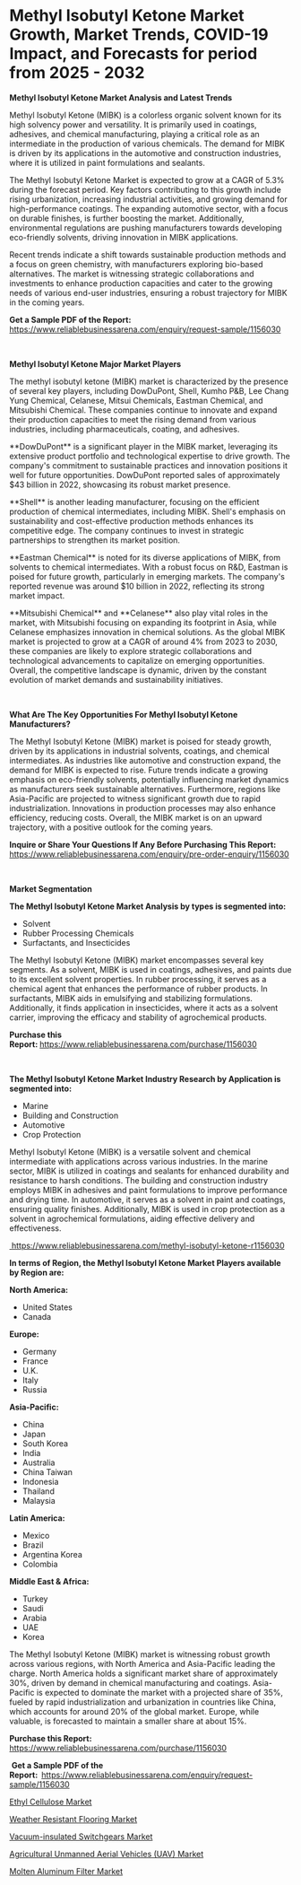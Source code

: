 <p><h1>Methyl Isobutyl Ketone Market Growth, Market Trends, COVID-19 Impact, and Forecasts for period from 2025 - 2032</h1></p><p><strong>Methyl Isobutyl Ketone Market Analysis and Latest Trends</strong></p>
<p><p>Methyl Isobutyl Ketone (MIBK) is a colorless organic solvent known for its high solvency power and versatility. It is primarily used in coatings, adhesives, and chemical manufacturing, playing a critical role as an intermediate in the production of various chemicals. The demand for MIBK is driven by its applications in the automotive and construction industries, where it is utilized in paint formulations and sealants.</p><p>The Methyl Isobutyl Ketone Market is expected to grow at a CAGR of 5.3% during the forecast period. Key factors contributing to this growth include rising urbanization, increasing industrial activities, and growing demand for high-performance coatings. The expanding automotive sector, with a focus on durable finishes, is further boosting the market. Additionally, environmental regulations are pushing manufacturers towards developing eco-friendly solvents, driving innovation in MIBK applications.</p><p>Recent trends indicate a shift towards sustainable production methods and a focus on green chemistry, with manufacturers exploring bio-based alternatives. The market is witnessing strategic collaborations and investments to enhance production capacities and cater to the growing needs of various end-user industries, ensuring a robust trajectory for MIBK in the coming years.</p></p>
<p><strong>Get a Sample PDF of the Report:&nbsp;</strong> <a href="https://www.reliablebusinessarena.com/enquiry/request-sample/1156030?utm_campaign=2563&utm_medium=2&utm_source=Github&utm_content=ia&utm_term=01042025&utm_id=methyl-isobutyl-ketone">https://www.reliablebusinessarena.com/enquiry/request-sample/1156030</a></p>
<p>&nbsp;</p>
<p><strong>Methyl Isobutyl Ketone Major Market Players</strong></p>
<p><p>The methyl isobutyl ketone (MIBK) market is characterized by the presence of several key players, including DowDuPont, Shell, Kumho P&B, Lee Chang Yung Chemical, Celanese, Mitsui Chemicals, Eastman Chemical, and Mitsubishi Chemical. These companies continue to innovate and expand their production capacities to meet the rising demand from various industries, including pharmaceuticals, coating, and adhesives.</p><p>**DowDuPont** is a significant player in the MIBK market, leveraging its extensive product portfolio and technological expertise to drive growth. The company's commitment to sustainable practices and innovation positions it well for future opportunities. DowDuPont reported sales of approximately $43 billion in 2022, showcasing its robust market presence.</p><p>**Shell** is another leading manufacturer, focusing on the efficient production of chemical intermediates, including MIBK. Shell's emphasis on sustainability and cost-effective production methods enhances its competitive edge. The company continues to invest in strategic partnerships to strengthen its market position.</p><p>**Eastman Chemical** is noted for its diverse applications of MIBK, from solvents to chemical intermediates. With a robust focus on R&D, Eastman is poised for future growth, particularly in emerging markets. The company's reported revenue was around $10 billion in 2022, reflecting its strong market impact.</p><p>**Mitsubishi Chemical** and **Celanese** also play vital roles in the market, with Mitsubishi focusing on expanding its footprint in Asia, while Celanese emphasizes innovation in chemical solutions. As the global MIBK market is projected to grow at a CAGR of around 4% from 2023 to 2030, these companies are likely to explore strategic collaborations and technological advancements to capitalize on emerging opportunities. Overall, the competitive landscape is dynamic, driven by the constant evolution of market demands and sustainability initiatives.</p></p>
<p>&nbsp;</p>
<p><strong>What Are The Key Opportunities For Methyl Isobutyl Ketone Manufacturers?</strong></p>
<p><p>The Methyl Isobutyl Ketone (MIBK) market is poised for steady growth, driven by its applications in industrial solvents, coatings, and chemical intermediates. As industries like automotive and construction expand, the demand for MIBK is expected to rise. Future trends indicate a growing emphasis on eco-friendly solvents, potentially influencing market dynamics as manufacturers seek sustainable alternatives. Furthermore, regions like Asia-Pacific are projected to witness significant growth due to rapid industrialization. Innovations in production processes may also enhance efficiency, reducing costs. Overall, the MIBK market is on an upward trajectory, with a positive outlook for the coming years.</p></p>
<p><strong>Inquire or Share Your Questions If Any Before Purchasing This Report:</strong> <a href="https://www.reliablebusinessarena.com/enquiry/pre-order-enquiry/1156030?utm_campaign=2563&utm_medium=2&utm_source=Github&utm_content=ia&utm_term=01042025&utm_id=methyl-isobutyl-ketone">https://www.reliablebusinessarena.com/enquiry/pre-order-enquiry/1156030</a></p>
<p>&nbsp;</p>
<p><strong>Market Segmentation</strong></p>
<p><strong>The Methyl Isobutyl Ketone Market Analysis by types is segmented into:</strong></p>
<p><ul><li>Solvent</li><li>Rubber Processing Chemicals</li><li>Surfactants, and Insecticides</li></ul></p>
<p><p>The Methyl Isobutyl Ketone (MIBK) market encompasses several key segments. As a solvent, MIBK is used in coatings, adhesives, and paints due to its excellent solvent properties. In rubber processing, it serves as a chemical agent that enhances the performance of rubber products. In surfactants, MIBK aids in emulsifying and stabilizing formulations. Additionally, it finds application in insecticides, where it acts as a solvent carrier, improving the efficacy and stability of agrochemical products.</p></p>
<p><strong>Purchase this Report:&nbsp;</strong><a href="https://www.reliablebusinessarena.com/purchase/1156030?utm_campaign=2563&utm_medium=2&utm_source=Github&utm_content=ia&utm_term=01042025&utm_id=methyl-isobutyl-ketone">https://www.reliablebusinessarena.com/purchase/1156030</a></p>
<p>&nbsp;</p>
<p><strong>The Methyl Isobutyl Ketone Market Industry Research by Application is segmented into:</strong></p>
<p><ul><li>Marine</li><li>Building and Construction</li><li>Automotive</li><li>Crop Protection</li></ul></p>
<p><p>Methyl Isobutyl Ketone (MIBK) is a versatile solvent and chemical intermediate with applications across various industries. In the marine sector, MIBK is utilized in coatings and sealants for enhanced durability and resistance to harsh conditions. The building and construction industry employs MIBK in adhesives and paint formulations to improve performance and drying time. In automotive, it serves as a solvent in paint and coatings, ensuring quality finishes. Additionally, MIBK is used in crop protection as a solvent in agrochemical formulations, aiding effective delivery and effectiveness.</p></p>
<p><a href="https://www.reliablebusinessarena.com/methyl-isobutyl-ketone-r1156030?utm_campaign=2563&utm_medium=2&utm_source=Github&utm_content=ia&utm_term=01042025&utm_id=methyl-isobutyl-ketone">&nbsp;https://www.reliablebusinessarena.com/methyl-isobutyl-ketone-r1156030</a></p>
<p><strong>In terms of Region, the Methyl Isobutyl Ketone Market Players available by Region are:</strong></p>
<p>
    <p> <strong> North America: </strong>
        <ul>
            <li>United States</li>
            <li>Canada</li>
        </ul>
        </p> 
    <p> <strong> Europe: </strong>
        <ul>
            <li>Germany</li>
            <li>France</li>
            <li>U.K.</li>
            <li>Italy</li>
            <li>Russia</li>
        </ul>
        </p> 
    <p> <strong> Asia-Pacific: </strong>
        <ul>
            <li>China</li>
            <li>Japan</li>
            <li>South Korea</li>
            <li>India</li>
            <li>Australia</li>
            <li>China Taiwan</li>
            <li>Indonesia</li>
            <li>Thailand</li>
            <li>Malaysia</li>
        </ul>
        </p> 
    <p> <strong> Latin America: </strong>
        <ul>
            <li>Mexico</li>
            <li>Brazil</li>
            <li>Argentina Korea</li>
            <li>Colombia</li>
        </ul>
        </p> 
    <p> <strong> Middle East & Africa: </strong>
        <ul>
            <li>Turkey</li>
            <li>Saudi</li>
            <li>Arabia</li>
            <li>UAE</li>
            <li>Korea</li>
        </ul>
    </p>
    </p>
<p><p>The Methyl Isobutyl Ketone (MIBK) market is witnessing robust growth across various regions, with North America and Asia-Pacific leading the charge. North America holds a significant market share of approximately 30%, driven by demand in chemical manufacturing and coatings. Asia-Pacific is expected to dominate the market with a projected share of 35%, fueled by rapid industrialization and urbanization in countries like China, which accounts for around 20% of the global market. Europe, while valuable, is forecasted to maintain a smaller share at about 15%.</p></p>
<p><strong>Purchase this Report: </strong><a href="https://www.reliablebusinessarena.com/purchase/1156030?utm_campaign=2563&utm_medium=2&utm_source=Github&utm_content=ia&utm_term=01042025&utm_id=methyl-isobutyl-ketone">https://www.reliablebusinessarena.com/purchase/1156030</a></p>
<p>&nbsp;<strong>Get a Sample PDF of the Report:&nbsp;&nbsp;</strong><a href="https://www.reliablebusinessarena.com/enquiry/request-sample/1156030?utm_campaign=2563&utm_medium=2&utm_source=Github&utm_content=ia&utm_term=01042025&utm_id=methyl-isobutyl-ketone">https://www.reliablebusinessarena.com/enquiry/request-sample/1156030</a></p>
<p><strong></strong></p>
<p><p><a href="https://github.com/JakirUddin511/Market-Research-Report-List-2/blob/main/ethyl-cellulose-market.md?utm_campaign=2563&utm_medium=2&utm_source=Github&utm_content=ia&utm_term=01042025&utm_id=methyl-isobutyl-ketone">Ethyl Cellulose Market</a></p><p><a href="https://github.com/ChiragRP21/Market-Research-Report-List-7/blob/main/weather-resistant-flooring-market.md?utm_campaign=2563&utm_medium=2&utm_source=Github&utm_content=ia&utm_term=01042025&utm_id=methyl-isobutyl-ketone">Weather Resistant Flooring Market</a></p><p><a href="https://www.linkedin.com/pulse/providing-industry-analysis-andforecasts-between-2025-z9csf?utm_campaign=2563&utm_medium=2&utm_source=Github&utm_content=ia&utm_term=01042025&utm_id=methyl-isobutyl-ketone">Vacuum-insulated Switchgears Market</a></p><p><a href="https://www.linkedin.com/pulse/complete-analysis-agricultural-unmanned-aerial-vehicles-uav-ikrdf?utm_campaign=2563&utm_medium=2&utm_source=Github&utm_content=ia&utm_term=01042025&utm_id=methyl-isobutyl-ketone">Agricultural Unmanned Aerial Vehicles (UAV) Market</a></p><p><a href="https://www.linkedin.com/pulse/market-drivers-projections-molten-aluminum-filter-2025-2032-sw6jf?utm_campaign=2563&utm_medium=2&utm_source=Github&utm_content=ia&utm_term=01042025&utm_id=methyl-isobutyl-ketone">Molten Aluminum Filter Market</a></p></p>